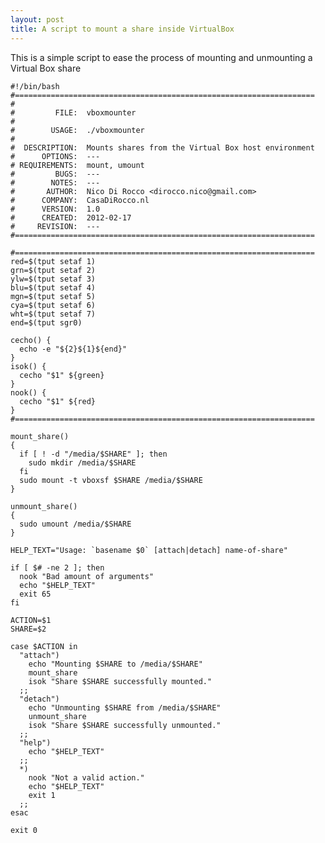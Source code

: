 ```yaml
---
layout: post
title: A script to mount a share inside VirtualBox
---
```


This is a simple script to ease the process of mounting and unmounting
a Virtual Box share


    #!/bin/bash
    #===================================================================
    #
    #         FILE:  vboxmounter
    #
    #        USAGE:  ./vboxmounter
    #
    #  DESCRIPTION:  Mounts shares from the Virtual Box host environment
    #      OPTIONS:  ---
    # REQUIREMENTS:  mount, umount
    #         BUGS:  ---
    #        NOTES:  ---
    #       AUTHOR:  Nico Di Rocco <dirocco.nico@gmail.com>
    #      COMPANY:  CasaDiRocco.nl
    #      VERSION:  1.0
    #      CREATED:  2012-02-17
    #     REVISION:  ---
    #===================================================================

    #===================================================================
    red=$(tput setaf 1)
    grn=$(tput setaf 2)
    ylw=$(tput setaf 3)
    blu=$(tput setaf 4)
    mgn=$(tput setaf 5)
    cya=$(tput setaf 6)
    wht=$(tput setaf 7)
    end=$(tput sgr0)

    cecho() {
      echo -e "${2}${1}${end}"
    }
    isok() {
      cecho "$1" ${green}
    }
    nook() {
      cecho "$1" ${red}
    }
    #===================================================================

    mount_share()
    {
      if [ ! -d "/media/$SHARE" ]; then
        sudo mkdir /media/$SHARE
      fi
      sudo mount -t vboxsf $SHARE /media/$SHARE
    }

    unmount_share()
    {
      sudo umount /media/$SHARE
    }

    HELP_TEXT="Usage: `basename $0` [attach|detach] name-of-share"

    if [ $# -ne 2 ]; then
      nook "Bad amount of arguments"
      echo "$HELP_TEXT"
      exit 65
    fi

    ACTION=$1
    SHARE=$2

    case $ACTION in
      "attach") 
        echo "Mounting $SHARE to /media/$SHARE"
        mount_share
        isok "Share $SHARE successfully mounted."
      ;;
      "detach") 
        echo "Unmounting $SHARE from /media/$SHARE"
        unmount_share
        isok "Share $SHARE successfully unmounted."
      ;;
      "help") 
        echo "$HELP_TEXT"
      ;;
      *) 
        nook "Not a valid action."
        echo "$HELP_TEXT" 
        exit 1
      ;;
    esac

    exit 0
